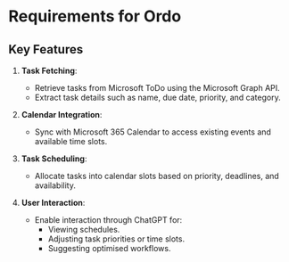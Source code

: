 ﻿# Requirements for Ordo

## Key Features
1. **Task Fetching**:
   - Retrieve tasks from Microsoft ToDo using the Microsoft Graph API.
   - Extract task details such as name, due date, priority, and category.

2. **Calendar Integration**:
   - Sync with Microsoft 365 Calendar to access existing events and available time slots.

3. **Task Scheduling**:
   - Allocate tasks into calendar slots based on priority, deadlines, and availability.

4. **User Interaction**:
   - Enable interaction through ChatGPT for:
     - Viewing schedules.
     - Adjusting task priorities or time slots.
     - Suggesting optimised workflows.
